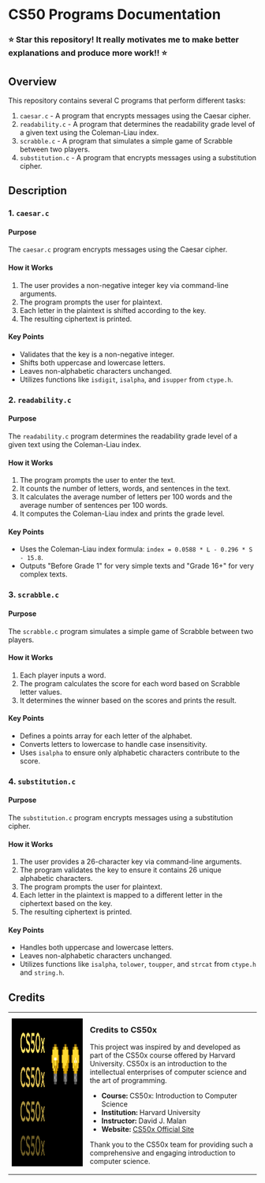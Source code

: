 # CS50 Programs Documentation

### ⭐️ **Star this repository! It really motivates me to make better explanations and produce more work!!** ⭐️

## Overview

This repository contains several C programs that perform different tasks:

1. `caesar.c` - A program that encrypts messages using the Caesar cipher.
2. `readability.c` - A program that determines the readability grade level of a given text using the Coleman-Liau index.
3. `scrabble.c` - A program that simulates a simple game of Scrabble between two players.
4. `substitution.c` - A program that encrypts messages using a substitution cipher.

## Description

### 1. `caesar.c`

#### Purpose

The `caesar.c` program encrypts messages using the Caesar cipher.

#### How it Works

1. The user provides a non-negative integer key via command-line arguments.
2. The program prompts the user for plaintext.
3. Each letter in the plaintext is shifted according to the key.
4. The resulting ciphertext is printed.

#### Key Points

- Validates that the key is a non-negative integer.
- Shifts both uppercase and lowercase letters.
- Leaves non-alphabetic characters unchanged.
- Utilizes functions like `isdigit`, `isalpha`, and `isupper` from `ctype.h`.

### 2. `readability.c`

#### Purpose

The `readability.c` program determines the readability grade level of a given text using the Coleman-Liau index.

#### How it Works

1. The program prompts the user to enter the text.
2. It counts the number of letters, words, and sentences in the text.
3. It calculates the average number of letters per 100 words and the average number of sentences per 100 words.
4. It computes the Coleman-Liau index and prints the grade level.

#### Key Points

- Uses the Coleman-Liau index formula: `index = 0.0588 * L - 0.296 * S - 15.8`.
- Outputs "Before Grade 1" for very simple texts and "Grade 16+" for very complex texts.

### 3. `scrabble.c`

#### Purpose

The `scrabble.c` program simulates a simple game of Scrabble between two players.

#### How it Works

1. Each player inputs a word.
2. The program calculates the score for each word based on Scrabble letter values.
3. It determines the winner based on the scores and prints the result.

#### Key Points

- Defines a points array for each letter of the alphabet.
- Converts letters to lowercase to handle case insensitivity.
- Uses `isalpha` to ensure only alphabetic characters contribute to the score.

### 4. `substitution.c`

#### Purpose

The `substitution.c` program encrypts messages using a substitution cipher.

#### How it Works

1. The user provides a 26-character key via command-line arguments.
2. The program validates the key to ensure it contains 26 unique alphabetic characters.
3. The program prompts the user for plaintext.
4. Each letter in the plaintext is mapped to a different letter in the ciphertext based on the key.
5. The resulting ciphertext is printed.

#### Key Points

- Handles both uppercase and lowercase letters.
- Leaves non-alphabetic characters unchanged.
- Utilizes functions like `isalpha`, `tolower`, `toupper`, and `strcat` from `ctype.h` and `string.h`.

## Credits

<table>
  <tr>
    <td><img src="images/CS50x_logo.png" alt="CS50 Logo" width="800" height="300"></td>
    <td>
      <h3>Credits to CS50x</h3>
      <p>This project was inspired by and developed as part of the CS50x course offered by Harvard University. CS50x is an introduction to the intellectual enterprises of computer science and the art of programming.</p>
      <ul>
        <li><strong>Course:</strong> CS50x: Introduction to Computer Science</li>
        <li><strong>Institution:</strong> Harvard University</li>
        <li><strong>Instructor:</strong> David J. Malan</li>
        <li><strong>Website:</strong> <a href="https://cs50.harvard.edu/x/2024/">CS50x Official Site</a></li>
      </ul>
      <p>Thank you to the CS50x team for providing such a comprehensive and engaging introduction to computer science.</p>
    </td>
  </tr>
</table>
